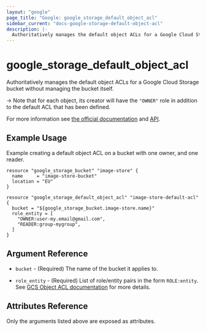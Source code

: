 ```yaml
---
layout: "google"
page_title: "Google: google_storage_default_object_acl"
sidebar_current: "docs-google-storage-default-object-acl"
description: |-
  Authoritatively manages the default object ACLs for a Google Cloud Storage bucket
---
```


# google\_storage\_default\_object\_acl

Authoritatively manages the default object ACLs for a Google Cloud Storage bucket
without managing the bucket itself.

-> Note that for each object, its creator will have the `"OWNER"` role in addition
to the default ACL that has been defined.


For more information see
[the official documentation](https://cloud.google.com/storage/docs/access-control/lists) 
and 
[API](https://cloud.google.com/storage/docs/json_api/v1/defaultObjectAccessControls).

## Example Usage

Example creating a default object ACL on a bucket with one owner, and one reader.

```hcl
resource "google_storage_bucket" "image-store" {
  name     = "image-store-bucket"
  location = "EU"
}

resource "google_storage_default_object_acl" "image-store-default-acl" {
  bucket = "${google_storage_bucket.image-store.name}"
  role_entity = [
    "OWNER:user-my.email@gmail.com",
    "READER:group-mygroup",
  ]
}
```

## Argument Reference

* `bucket` - (Required) The name of the bucket it applies to.

* `role_entity` - (Required) List of role/entity pairs in the form `ROLE:entity`. See [GCS Object ACL documentation](https://cloud.google.com/storage/docs/json_api/v1/objectAccessControls) for more details.

## Attributes Reference

Only the arguments listed above are exposed as attributes.
